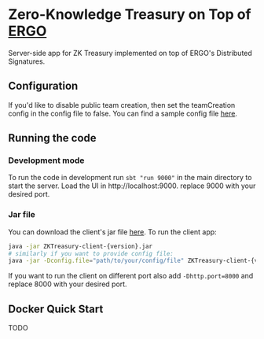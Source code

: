 # Zero-Knowledge Treasury on Top of [ERGO](https://ergoplatform.org/en/)
Server-side app for ZK Treasury implemented on top of ERGO's Distributed Signatures.
## Configuration
If you'd like to disable public team creation, then set the teamCreation config in the config file to false.
You can find a sample config file [here](conf/application.conf).

## Running the code
### Development mode
To run the code in development run `sbt "run 9000"` in the main directory to start the server. Load the UI in http://localhost:9000.
replace 9000 with your desired port.
### Jar file
You can download the client's jar file [here](https://github.com/anon-real/DistributedSigsServer/releases). To run the client app:
```bash
java -jar ZKTreasury-client-{version}.jar
# similarly if you want to provide config file:
java -jar -Dconfig.file="path/to/your/config/file" ZKTreasury-client-{version}.jar

```
If you want to run the client on different port also add `-Dhttp.port=8000` and replace 8000 with your desired port.

## Docker Quick Start
TODO

